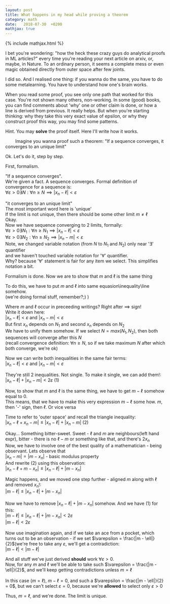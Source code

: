 ```yaml
---
layout: post
title: What happens in my head while proving a theorem
category: math
date:   2018-07-30  +0200
mathjax: true
---
```


{% include mathjax.html %}

I bet you're wondering: "how the heck these crazy guys do analytical proofs in ML articles?"
every time you're reading your next article on arxiv, or, maybe, in Nature.
To an ordinary person, it seems a complete mess or even magic obtained directly from outer space after few joints.

I did so. And I realised one thing: if you wanna do the same, you have to do some metalearning.
You have to understand how one's brain works.

When you read some proof, you see only one path that worked for this case.
You're not shown many others, non-working. In some (good) books, you can find comments
about 'why' one or other claim is done, or how a line is derived from previous.
It really helps. But when you're starting thinking: why they take this very exact value of epsilon,
or why they construct proof this way, you may find some patterns.

Hint. You may <b>solve</b> the proof itself.
Here I'll write how it works.

&nbsp; &nbsp; &nbsp; &nbsp; Imagine you wanna proof such a theorem:
"If a sequence converges, it converges to an unique limit"

Ok. Let's do it, step by step.

First, formalism.

"If a sequence converges". <br>
We're given a fact. A sequence converges. Formal definition of convergence for a sequence is:<br>
$\forall \varepsilon > 0 \exists N: \forall n \ge N \implies |x_n - \ell| < \varepsilon$ <br>

"it converges to an unique limit"<br>
The most important word here is 'unique'<br>
If the limit is not unique, then there should be some other limit $m \neq \ell$<br>
Okay.<br>
Now we have sequence converging to 2 limits, formally: <br>
$\forall \varepsilon > 0 \exists N_1: \forall n \ge N_1 \implies |x_n - \ell| < \varepsilon$<br>
$\forall \varepsilon > 0 \exists N_2: \forall n \ge N_2 \implies |x_n - m| < \varepsilon$<br>
Note, we changed variable notation (from $N$ to $N_1$ and $N_2$) only near '$\exists$' quantifier<br>
and we haven't touched variable notation for '$\forall$' quantifier.<br>
Why? because '$\forall$' statement is fair for any item we select. This simplifies notation a bit.

Formalism is done. Now we are to show that $m$ and $\ell$ is the same thing

To do this, we have to put $m$ and $\ell$ into same equasion\inequality\line somehow.<br>
(we're doing formal stuff, remember?;) )<br>

Where $m$ and $\ell$ occur in preceeding writings? Right after $\implies$ sign!<br>
Write it down here:<br>
       $|x_n - \ell| < \varepsilon$ and $|x_n - m| < \varepsilon$<br>
But first $x_n$ depends on $N_1$ and second $x_n$ depends on $N_2$<br>
We have to unify them somehow.
If we select $N = max(N_1, N_2)$, then both sequences will converge after this $N$<br>
(recall convergence definition: $\forall n \ge N$, so if we take maximum $N$ after which both converge, we're ok)<br>

Now we can write both inequalities in the same fair terms:<br>
$|x_n - \ell| < \varepsilon$ and $|x_n - m| < \varepsilon$<br>

They're still 2 inequalities. Not single. To make it single, we can add them!:<br>
$|x_n - \ell| + |x_n - m| < 2\varepsilon$ (1)

Now, to show that $m$ and $\ell$ is the same thing, we have to get $m - \ell$ somehow equal to 0.<br>
This means, that we have to make this very expression $m - \ell$ some how. $m$, then '-' sign, then $\ell$. Or vice versa<br>

Time to refer to 'outer space' and recall the triangle inequality:<br>
$|x_n - \ell + x_n - m| \le |x_n - \ell| + |x_n - m|$ (2)

Okay... Something bitter-sweet. Sweet -  $\ell$ and $m$ are neighbours(left hand expr), bitter - there is no $\ell - m$ or something like that, and there's $2x_n$<br>
Now, we have to involve one of the best quality of a mathematician - being observant. Lets observe that<br>
$|x_n - m| = |m - x_n|$ - basic modulus property<br>
And rewrite (2) using this observation:<br>
$|x_n - \ell + m - x_n| \le |x_n - \ell| + |m - x_n|$

Magic happens, and we moved one step further - aligned $m$ along with $\ell$ and removed $x_n$!:<br>
$|m - \ell| \le |x_n - \ell| + |m - x_n|$<br><br>
Now we have to remove $|x_n - \ell| + |m - x_n|$ somehow. And we have (1) for this:<br>
$|m - \ell| \le |x_n - \ell| + |m - x_n| < 2\varepsilon$<br>
$|m - \ell| < 2\varepsilon$<br><br>
Now use imagination again, and if we take an ace from a pocket, which turns out to be an observation - if we set $\varepsilon = \frac{|m - \ell|}{2}$(we're free to take any $\varepsilon$, we'll get a contradiction:<br>
$|m - \ell| < |m - \ell|$

And all stuff we've just derived <b>should</b> work $\forall \varepsilon > 0$.<br>
Now, for any $m$ and $\ell$ we'll be able to take such $\varepsilon = \frac{|m - \ell|}{2}$, and we'll keep getting contradictions unless $m = \ell$<br><br>
In this case ($m = \ell$),  $m - \ell = 0$, and such a $\varepsilon = \frac{|m - \ell|}{2} = 0$, but we can't select $\varepsilon = 0$, because we're <b>allowed</b> to select only $\varepsilon > 0$

Thus, $m = \ell$, and we're done. The limit is unique.


